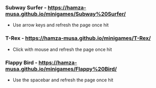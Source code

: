 ### Subway Surfer - https://hamza-musa.github.io/minigames/Subway%20Surfer/
- Use arrow keys and refresh the page once hit

### T-Rex - https://hamza-musa.github.io/minigames/T-Rex/
- Click with mouse and refresh the page once hit


### Flappy Bird - https://hamza-musa.github.io/minigames/Flappy%20Bird/
- Use the spacebar and refresh the page once hit


